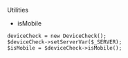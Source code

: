 Utilities
- isMobile

```
deviceCheck = new DeviceCheck();
$deviceCheck->setServerVar($_SERVER);
$isMobile = $deviceCheck->isMobile();
```

